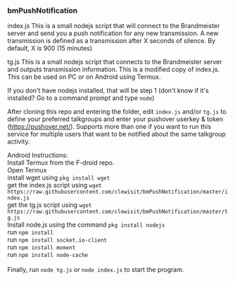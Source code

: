 ### bmPushNotification

index.js
This is a small nodejs script that will connect to the Brandmeister server and send you a push notification for any new transmission.
A new transmission is defined as a transmission after X seconds of silence.  By default, X is 900 (15 minutes)

tg.js
This is a small nodejs script that connects to the Brandmeister server and outputs transmission information. This is a modified copy of index.js.
This can be used on PC or on Android using Termux.  

If you don't have nodejs installed, that will be step 1 (don't know if it's installed? Go to a command prompt and type `node`)

After cloning this repo and entering the folder, edit `index.js` and/or `tg.js` to define your preferred talkgroups and enter your pushover userkey & token (https://pushover.net/).  Supports more than one if you want to run this service for multiple users that want to be notified about the same talkgroup activity.

Android Instructions:  <br>
Install Termux from the F-droid repo.  <br>
Open Termux  <br>
install wget using `pkg install wget`  <br>
get the index.js script using `wget https://raw.githubusercontent.com/clewisit/bmPushNotification/master/index.js`  <br>
get the tg.js script using `wget https://raw.githubusercontent.com/clewisit/bmPushNotification/master/tg.js`  <br>
Install node.js using the command `pkg install nodejs`  <br>
run `npm install`  <br>
run `npm install socket.io-client` <br>
run `npm install moment`  <br>
run `npm install node-cache`  <br>
<br>
Finally, run `node tg.js` or `node index.js` to start the program.  
